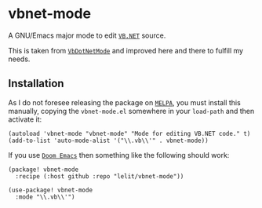 # vbnet-mode

A GNU/Emacs major mode to edit [`VB.NET`](https://en.wikipedia.org/wiki/Visual_Basic_.NET) source.

This is taken from [`VbDotNetMode`](https://www.emacswiki.org/emacs/VbDotNetMode) and improved
here and there to fulfill my needs.

## Installation

As I do not foresee releasing the package on [`MELPA`](https://melpa.org/), you must install
this manually, copying the `vbnet-mode.el` somewhere in your `load-path` and then activate it:

``` emacs-lisp
(autoload 'vbnet-mode "vbnet-mode" "Mode for editing VB.NET code." t)
(add-to-list 'auto-mode-alist '("\\.vb\\'" . vbnet-mode))
```

If you use [`Doom Emacs`](https://github.com/hlissner/doom-emacs) then something like the
following should work:

``` emacs-lisp
(package! vbnet-mode
  :recipe (:host github :repo "lelit/vbnet-mode"))

(use-package! vbnet-mode
  :mode "\\.vb\\'")
```
